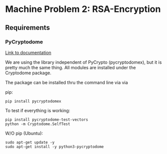 # Machine Problem 2: RSA-Encryption

## Requirements

### PyCryptodome
[Link to documentation](https://pycryptodome.readthedocs.io/en/latest/src/introduction.html)

We are using the library independent of PyCrypto (pycryptodomex), but it is pretty much the same thing. All modules are installed under the Cryptodome package.

The package can be installed thru the command line via via 

pip:
```
pip install pycryptodomex
```

To test if everything is working:
```
pip install pycryptodome-test-vectors
python -m Cryptodome.SelfTest
```

W/O pip (Ubuntu):
```
sudo apt-get update -y
sudo apt-get install -y python3-pycryptodome
```